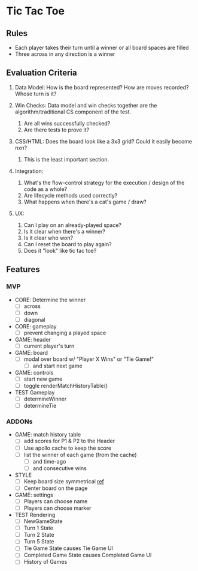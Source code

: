 # Tic Tac Toe

## Rules

- Each player takes their turn until a winner or all board spaces are filled
- Three across in any direction is a winner

## Evaluation Criteria

1. Data Model: How is the board represented? How are moves recorded? Whose turn is it?

2. Win Checks: Data model and win checks together are the algorithm/traditional CS component of the test.
    1. Are all wins successfully checked?
    2. Are there tests to prove it?

3. CSS/HTML: Does the board look like a 3x3 grid? Could it easily become nxn?
    1. This is the least important section.

4. Integration:
    1. What's the flow-control strategy for the execution / design of the code as a whole?
    2. Are lifecycle methods used correctly?
    3. What happens when there's a cat's game / draw?

5. UX:
    1. Can I play on an already-played space?
    2. Is it clear when there's a winner?
    3. Is it clear who won?
    4. Can I reset the board to play again?
    5. Does it "look" like tic tac toe?

## Features

### MVP

- CORE: Determine the winner
  - [ ] across
  - [ ] down
  - [ ] diagonal

- CORE: gameplay
  - [ ] prevent changing a played space

- GAME: header
  - [ ] current player's turn

- GAME: board
  - [ ] modal over board w/ "Player X Wins" or "Tie Game!"
      - [ ] and start next game

- GAME: controls
  - [ ] start new game
  - [ ] toggle renderMatchHistoryTable()

- TEST Gameplay
  - [ ] determineWinner
  - [ ] determineTie

### ADDONs

- GAME: match history table
  - [ ] add scores for P1 & P2 to the Header
  - [ ] Use apollo cache to keep the score
  - [ ] list the winner of each game (from the cache)
      - [ ]  and time-ago
      - [ ]  and consecutive wins

- STYLE
  - [ ] Keep board size symmetrical [ref](https://jsfiddle.net/kwgum8yL/)
  - [ ] Center board on the page

- GAME: settings
  - [ ] Players can choose name
  - [ ] Players can choose marker

- TEST Rendering
  - [ ] NewGameState
  - [ ] Turn 1 State
  - [ ] Turn 2 State
  - [ ] Turn 5 State
  - [ ] Tie Game State causes Tie Game UI
  - [ ] Completed Game State causes Completed Game UI
  - [ ] History of Games